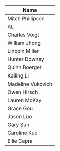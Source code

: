 
| Name | 
| ---  | 
| Mitch Phillipson | 
| AL |
| Charles Voigt |
| William Jhong |
| Lincoln Miller |
| Hunter Downey |
| Quinn Boerger |
| Kailing Li |
| Madeline Vukovich |
| Owen Hirsch|
|Lauren McKay|
| Grace Gou |
| Jason Luo|
| Gary Sun|
| Caroline Kuo|
| Ellie Capra |

